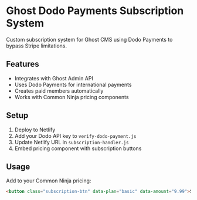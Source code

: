 # Ghost Dodo Payments Subscription System

Custom subscription system for Ghost CMS using Dodo Payments to bypass Stripe limitations.

## Features
- Integrates with Ghost Admin API
- Uses Dodo Payments for international payments
- Creates paid members automatically
- Works with Common Ninja pricing components

## Setup
1. Deploy to Netlify
2. Add your Dodo API key to `verify-dodo-payment.js`
3. Update Netlify URL in `subscription-handler.js`
4. Embed pricing component with subscription buttons

## Usage
Add to your Common Ninja pricing:
```html
<button class="subscription-btn" data-plan="basic" data-amount="9.99">Subscribe</button>RequirementsGhost CMS siteDodo Payments accountNetlify account
